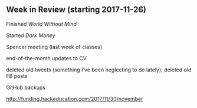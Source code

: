 ## Week in Review (starting 2017-11-26)

Finished _World Without Mind_

Started _Dark Money_

Spencer meeting (last week of classes)

end-of-the-month updates to CV

deleted old tweets (something I've been neglecting to do lately); deleted old FB posts

GitHub backups

http://funding.hackeducation.com/2017/11/30/november
